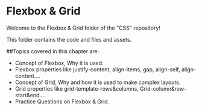 # Flexbox & Grid

Welcome to the Flexbox & Grid folder of the "CSS" repository!

This folder contains the code and files and assets.

##Topics covered in this chapter are:

  - Concept of Flexbox, Why it is used.
  - Flexbox properties like justify-content, align-items, gap, align-self, align-content....
  - Concept of Grid, Why and how it is used to make complex layouts.
  - Grid properties like grid-template-rows&columns, Grid-column&row-start&end....
  - Practice Questions on Flexbox & Grid. 